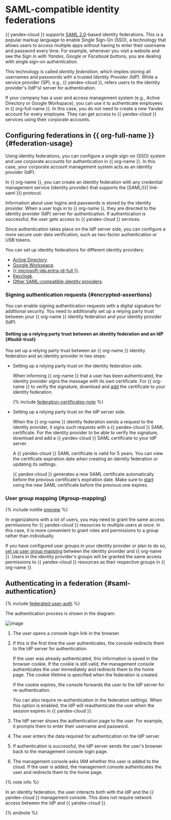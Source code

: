 # SAML-compatible identity federations

{{ yandex-cloud }} supports [SAML 2.0](https://wiki.oasis-open.org/security)-based identity federations. This is a popular markup language to enable Single Sign-On (SSO), a technology that allows users to access multiple apps without having to enter their username and password every time. For example, whenever you visit a website and see the _Sign in with Yandex_, _Google_ or _Facebook_ buttons, you are dealing with single sign-on authentication.

This technology is called _identity federation_, which implies storing all usernames and passwords with a trusted _Identity Provider (IdP)_. While a service provider (SP), e.g., {{ yandex-cloud }}, refers users to the identity provider's (IdP's) server for authentication.

If your company has a user and access management system (e.g., Active Directory or Google Workspace), you can use it to authenticate employees in {{ org-full-name }}. In this case, you do not need to create a new Yandex account for every employee. They can get access to {{ yandex-cloud }} services using their corporate accounts.

## Configuring federations in {{ org-full-name }} {#federation-usage}

Using identity federations, you can configure a single sign-on (SSO) system and use corporate accounts for authentication in {{ org-name }}. In this case, your corporate account management system acts as an identity provider (IdP).

In {{ org-name }}, you can create an identity federation with any credential management service (identity provider) that supports the [SAML]({{ link-saml }}) protocol.

Information about user logins and passwords is stored by the identity provider. When a user logs in to {{ org-name }}, they are directed to the identity provider (IdP) server for authentication. If authentication is successful, the user gets access to {{ yandex-cloud }} services.

Since authentication takes place on the IdP server side, you can configure a more secure user data verification, such as two-factor authentication or USB tokens.

You can set up identity federations for different identity providers:

* [Active Directory](../tutorials/federations/integration-adfs.md).
* [Google Workspace](../tutorials/federations/integration-gworkspace.md).
* [{{ microsoft-idp.entra-id-full }}](../tutorials/federations/integration-azure.md).
* [Keycloak](../tutorials/federations/integration-keycloak.md).
* [Other SAML-compatible identity providers](../operations/setup-federation.md).

### Signing authentication requests {#encrypted-assertions}

You can enable signing authentication requests with a digital signature for additional security. You need to additionally set up a relying party trust between your {{ org-name }} identity federation and your identity provider (IdP).

#### Setting up a relying party trust between an identity federation and an IdP {#build-trust}

You set up a relying party trust between an {{ org-name }} identity federation and an identity provider in two steps:

* Setting up a relying party trust on the identity federation side.

    When informing {{ org-name }} that a user has been authenticated, the identity provider signs the message with its own certificate. For {{ org-name }} to verify the signature, download and [add](../operations/setup-federation.md#add-certificate-fed) the certificate to your identity federation.

    {% include [federation-certificates-note](../../_includes/organization/federation-certificates-note.md) %}

* Setting up a relying party trust on the IdP server side.

    When the {{ org-name }} identity federation sends a request to the identity provider, it signs such requests with a {{ yandex-cloud }} SAML certificate. For the identity provider to be able to verify the signature, download and add a {{ yandex-cloud }} SAML certificate to your IdP server.

    A {{ yandex-cloud }} SAML certificate is valid for 5 years. You can view the certificate expiration date when creating an identity federation or updating its settings.
    
    {{ yandex-cloud }} generates a new SAML certificate automatically before the previous certificate's expiration date. Make sure to [start](../operations/renew-yc-certificate.md) using the new SAML certificate before the previous one expires.

### User group mapping {#group-mapping}

{% include notitle [preview](../../_includes/note-preview-by-request.md) %}

In organizations with a lot of users, you may need to grant the same access permissions for {{ yandex-cloud }} resources to multiple users at once. In this case, it is more convenient to grant roles and permissions to a group rather than individually.

If you have configured user groups in your identity provider or plan to do so, [set up user group mapping](../operations/federation-group-mapping.md) between the identity provider and {{ org-name }}. Users in the identity provider's groups will be granted the same access permissions to {{ yandex-cloud }} resources as their respective groups in {{ org-name }}.

## Authenticating in a federation {#saml-authentication}

{% include [federated-user-auth](../../_includes/iam/federated-user-auth.md) %}

The authentication process is shown in the diagram:

![image](../../_assets/iam/federations/saml-authentication.svg)

1. The user opens a console login link in the browser.

1. If this is the first time the user authenticates, the console redirects them to the IdP server for authentication.

    If the user was already authenticated, this information is saved in the browser cookie. If the cookie is still valid, the management console authenticates the user immediately and redirects them to the home page. The cookie lifetime is specified when the federation is created.

    If the cookie expires, the console forwards the user to the IdP server for re-authentication.

    You can also require re-authentication in the federation settings. When this option is enabled, the IdP will reauthenticate the user when the session expires in {{ yandex-cloud }}.

1. The IdP server shows the authentication page to the user. For example, it prompts them to enter their username and password.

1. The user enters the data required for authentication on the IdP server.

1. If authentication is successful, the IdP server sends the user's browser back to the management console login page.

1. The management console asks IAM whether this user is added to the cloud. If the user is added, the management console authenticates the user and redirects them to the home page.

{% note info %}

In an identity federation, the user interacts both with the IdP and the {{ yandex-cloud }} management console. This does not require network access between the IdP and {{ yandex-cloud }}.

{% endnote %}
